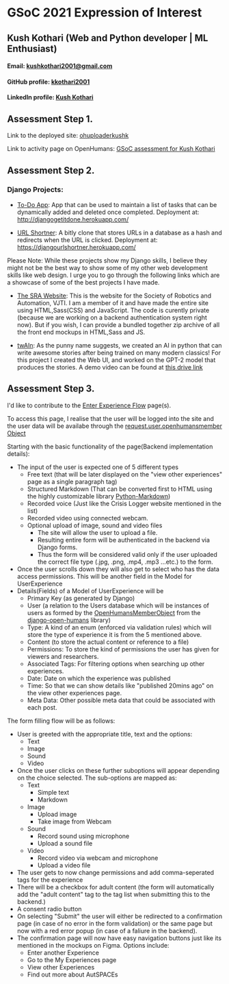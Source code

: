 # GSoC 2021 Expression of Interest
## Kush Kothari (Web and Python developer | ML Enthusiast)
#### Email: kushkothari2001@gmail.com
#### GitHub profile: [kkothari2001](https://github.com/kkothari2001)
#### LinkedIn profile: [Kush Kothari](https://www.linkedin.com/in/kush-kothari-ba013218b/)


## Assessment Step 1.

Link to the deployed site: [ohuploaderkushk](https://ohuploaderkushk.herokuapp.com/)

Link to activity page on OpenHumans: [GSoC assessment for Kush Kothari](https://www.openhumans.org/activity/gsoc-assesment-for-kush-kothari/)

## Assessment Step 2.

### Django Projects:
- [To-Do App](https://github.com/kkothari2001/django-todo): App that can be used to maintain a list of tasks that can be dynamically added and deleted once completed. Deployment at: http://djangogetitdone.herokuapp.com/
  
- [URL Shortner](https://github.com/kkothari2001/django-url-shortner): A bitly clone that stores URLs in a database as a hash and redirects when the URL is clicked. Deployment at: https://djangourlshortner.herokuapp.com/

Please Note: While these projects show my Django skills, I believe they might not be the best way to show some of my other web development skills like web design. I urge you to go through the following links which are a showcase of some of the best projects I have made.

- [The SRA Website](https://sravjti.tech/): This is the website for the Society of Robotics and Automation, VJTI. I am a member of it and have made the entire site using HTML,Sass(CSS) and JavaScript. The code is curently private (because we are working on a backend authentication system right now). But if you wish, I can provide a bundled together zip archive of all the front end mockups in HTML,Sass and JS.

- [twAIn](https://github.com/kkothari2001/twAIn): As the punny name suggests, we created an AI in python that can write awesome stories after being trained on many modern classics! For this project I created the Web UI, and worked on the GPT-2 model that produces the stories. A demo video can be found at [this drive link](https://drive.google.com/drive/folders/157-9lOdn5lImO3KYgIIfoL04XEfkUpTj?usp=sharing)


## Assessment Step 3.

I'd like to contribute to the [Enter Experience Flow](https://github.com/GeorgiaHCA/AutSPACEs/blob/main/platform-design/requirements-list.md#enter-experiences-flow) page(s).

To access this page, I realise that the user will be logged into the site and the user data will be availabe through the [request.user.openhumansmember Object](https://django-open-humans.readthedocs.io/en/latest/modules/interactions.html#accessing-an-openhumansmember-object)

Starting with the basic functionality of the page(Backend implementation details):
- The input of the user is expected one of 5 different types
  - Free text (that will be later displayed on the "view other experiences" page as a single paragraph tag)
  - Structured Markdown (That can be converted first to HTML using the highly customizable library [Python-Markdown](https://pypi.org/project/Markdown/))
  - Recorded voice (Just like the Crisis Logger website mentioned in the list)
  - Recorded video using connected webcam.
  - Optional upload of image, sound and video files 
    - The site will allow the user to upload a file.
    - Resulting entire form will be authenticated in the backend via Django forms.
    - Thus the form will be considered valid only if the user uploaded the correct file type (.jpg, .png, .mp4, .mp3 ...etc.) to the form.
- Once the user scrolls down they will also get to select who has the data access permissions. This will be another field in the Model for UserExperience
- Details(Fields) of a Model of UserExperience will be
  - Primary Key (as generated by Django)
  - User (a relation to the Users database which will be instances of users as formed by the [OpenHumansMemberObject](https://django-open-humans.readthedocs.io/en/latest/modules/interactions.html#accessing-an-openhumansmember-object) from the [django-open-humans](https://django-open-humans.readthedocs.io/en/latest/index.html) library)
  - Type: A kind of an enum (enforced via validation rules) which will store the type of experience it is from the 5 mentioned above.
  - Content (to store the actual content or reference to a file)
  - Permissions: To store the kind of permissions the user has given for viewers and researchers.
  - Associated Tags: For filtering options when searching up other experiences.
  - Date: Date on which the experience was published
  - Time: So that we can show details like "published 20mins ago" on the view other experiences page.
  - Meta Data: Other possible meta data that could be associated with each post.

The form filling flow will be as follows:
- User is greeted with the appropriate title, text and the options:
  - Text
  - Image
  - Sound
  - Video
- Once the user clicks on these further suboptions will appear depending on the choice selected. The sub-options are mapped as:
  - Text
    - Simple text
    - Markdown
  - Image
    - Upload image
    - Take image from Webcam
  - Sound
    - Record sound using microphone
    - Upload a sound file
  - Video
    - Record video via webcam and microphone
    - Upload a video file
- The user gets to now change permissions and add comma-seperated tags for the experience
- There will be a checkbox for adult content (the form will automatically add the "adult content" tag to the tag list when submitting this to the backend.)
- A consent radio button
- On selecting "Submit" the user will either be redirected to a confirmation page (in case of no error in the form validation) or the same page but now with a red error popup (in case of a faliure in the backend).
- The confirmation page will now have easy navigation buttons just like its mentioned in the mockups on Figma. Options include:
  - Enter another Experience
  - Go to the My Experiences page
  - View other Experiences
  - Find out more about AutSPACEs
